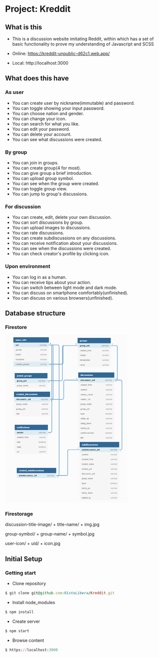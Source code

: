# Project: Kreddit

## What is this

- This is a discussion website imitating Reddit, 
  within which has a set of basic functionality to prove my understanding of Javascript and SCSS

- Online: https://kreddit-unpublic-d62c1.web.app/
- Local:  http://localhost:3000

## What does this have

### As user

- You can create user by nickname(immutable) and password.
- You can toggle showing your input password.
- You can choose nation and gender.
- You can change your icon.
- You can search for what you like.
- You can edit your password.
- You can delete your account.
- You can see what discussions were created.

### By group

- You can join in groups.
- You can create group(4 for most).
- You can give group a brief introduction.
- You can upload group symbol.
- You can see when the group were created.
- You can toggle group view.
- You can jump to group's discussions.

### For discussion

- You can create, edit, delete your own discussion.
- You can sort discussions by group.
- You can upload images to discussions.
- You can rate discussions.
- You can create subdiscussions on any discussions.
- You can receive notification about your discussions.
- You can see when the discussions were created.
- You can check creator's profile by clicking icon.

### Upon environment

- You can log in as a human.
- You can receive tips about your action.
- You can switch between light mode and dark mode.
- You can discuss on smartphone comfortably(unfinished).
- You can discuss on various browsers(unfinished).

## Database structure

### Firestore

<img src="https://raw.githubusercontent.com/RistoLibera/Kreddit/main/src/assets/database/database.png" width="400"/>

### Firestorage

discussion-title-image/ + title-name/ + img.jpg

group-symbol/ + group-name/ + symbol.jpg

user-icon/ + uid/ + icon.jpg

## Initial Setup

### Getting start

- Clone repository
```ruby
$ git clone git@github.com:RistoLibera/Kreddit.git
```

- Install node_modules
```ruby
$ npm install
```

- Create server
```ruby
$ npm start
```

- Browse content
```ruby
$ https://localhost:3000
```
